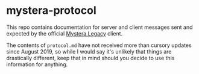 # mystera-protocol
This repo contains documentation for server and client messages sent and expected by the official [Mystera Legacy](https://www.mysteralegacy.com/) client.

The contents of `protocol.md` have not received more than cursory updates since August 2019, so while I would say it's unlikely that things are drastically different, keep that in mind should you decide to use this information for anything.

